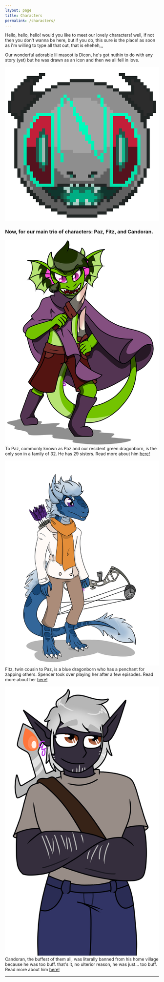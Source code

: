 ```yaml
---
layout: page
title: Characters
permalink: /characters/
---
```


Hello, hello, hello! would you like to meet our lovely characters! well, if not then you don't wanna be here, but if you do, this sure is the place! as soon as i'm willing to type all that out, that is eheheh,,,

Our wonderful adorable lil mascot is Dicon, he's got nuthin to do with any story (yet) but he was drawn as an icon and then we all fell in love.

![Dicon](/img/dicon.png)

### Now, for our main trio of characters: Paz, Fitz, and Candoran.

![To Paz](/img/paz.png)
To Paz, commonly known as Paz and our resident green dragonborn, is the only son in a family of 32. He has 29 sisters.
Read more about him [here!](/characters/to_paz)

![Fitz](/img/fitz.png)
Fitz, twin cousin to Paz, is a blue dragonborn who has a penchant for zapping others. Spencer took over playing her after a few episodes.
Read more about her [here!](/charactrs/fitz)

![Candoran](/img/candoran.png)
Candoran, the buffest of them all, was literally banned from his home village because he was too buff. that's it, no ulterior reason, he was just... too buff.
Read more about him [here!](/characters/candoran)

---
